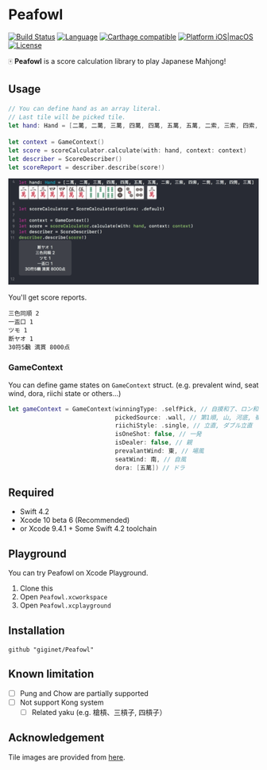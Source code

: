 # Peafowl

[![Build Status](https://travis-ci.com/giginet/Peafowl.svg?branch=master)](https://travis-ci.com/giginet/Peafowl)
[![Language](https://img.shields.io/badge/language-Swift%204.2-orange.svg)](https://swift.org)
[![Carthage compatible](https://img.shields.io/badge/Carthage-compatible-4BC51D.svg?style=flat)](https://github.com/Carthage/Carthage)
[![Platform iOS|macOS](https://img.shields.io/badge/platform-iOS|macOS|watchOS-lightgray.svg)](https://github.com/giginet/Peafowl)
[![License](https://cocoapod-badges.herokuapp.com/l/RxSpriteKit/badge.svg)](https://github.com/cookpad/RxSpriteKit/blob/master/LICENSE)

:mahjong: **Peafowl** is a score calculation library to play Japanese Mahjong!

## Usage

```swift
// You can define hand as an array literal.
// Last tile will be picked tile.
let hand: Hand = [二萬, 二萬, 三萬, 四萬, 四萬, 五萬, 五萬, 二索, 三索, 四索, 二筒, 三筒, 四筒, 三萬]

let context = GameContext()
let score = scoreCalculator.calculate(with: hand, context: context)
let describer = ScoreDescriber()
let scoreReport = describer.describe(score!)
```

![Playground](Documentation/playground.png)

You'll get score reports.

```
三色同順 2
一盃口 1
ツモ 1
断ヤオ 1
30符5飜 満貫 8000点
```

### GameContext

You can define game states on `GameContext` struct. (e.g. prevalent wind, seat wind, dora, riichi state or others...)

```swift
let gameContext = GameContext(winningType: .selfPick, // 自摸和了、ロン和了
                              pickedSource: .wall, // 第1順, 山, 河底, 嶺上牌
                              riichiStyle: .single, // 立直, ダブル立直
                              isOneShot: false, // 一発
                              isDealer: false, // 親
                              prevalantWind: 東, // 場風
                              seatWind: 南, // 自風
                              dora: [五萬]) // ドラ
```

## Required

- Swift 4.2
- Xcode 10 beta 6 (Recommended)
- or Xcode 9.4.1 + Some Swift 4.2 toolchain

## Playground

You can try Peafowl on Xcode Playground.

1. Clone this
2. Open `Peafowl.xcworkspace`
3. Open `Peafowl.xcplayground`


## Installation

```
github "giginet/Peafowl"
```

## Known limitation

- [ ] Pung and Chow are partially supported
- [ ] Not support Kong system
    - [ ] Related yaku (e.g. 槍槓、三槓子, 四槓子）

## Acknowledgement

Tile images are provided from [here](http://majandofu.com/mahjong-images).
